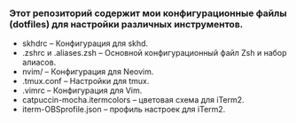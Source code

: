 ### Этот репозиторий содержит мои конфигурационные файлы (dotfiles) для настройки различных инструментов.

- skhdrc – Конфигурация для skhd.
- .zshrc и .aliases.zsh – Основной конфигурационный файл Zsh и набор алиасов.
- nvim/ – Конфигурация для Neovim.
- .tmux.conf – Настройки для tmux.
- .vimrc – Конфигурация для Vim.
- catpuccin-mocha.itermcolors – цветовая схема для iTerm2.
- iterm-OBSprofile.json – профиль настроек для iTerm2.

